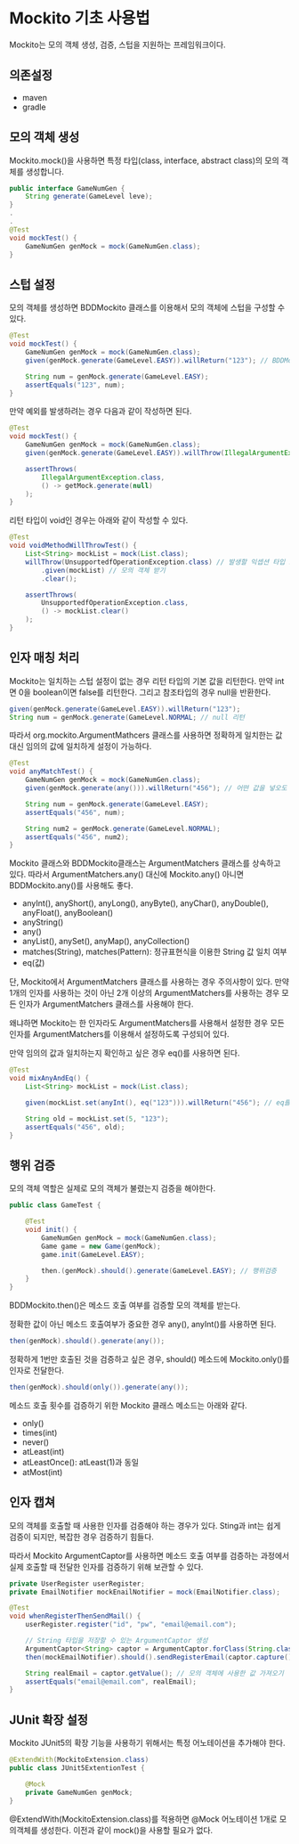 # Mockito 기초 사용법

Mockito는 모의 객체 생성, 검증, 스텁을 지원하는 프레임워크이다.

## 의존설정

- maven
- gradle

## 모의 객체 생성

Mockito.mock()을 사용하면 특정 타입(class, interface, abstract class)의 모의 객체를 생성합니다.

```java
public interface GameNumGen {
    String generate(GameLevel leve);
}
.
.
@Test
void mockTest() {
    GameNumGen genMock = mock(GameNumGen.class);
}
```

## 스텁 설정

모의 객체를 생성하면 BDDMockito 클래스를 이용해서 모의 객체에 스텁을 구성할 수 있다.

```java
@Test
void mockTest() {
    GameNumGen genMock = mock(GameNumGen.class);
    given(genMock.generate(GameLevel.EASY)).willReturn("123"); // BDDMockito 클래스

    String num = genMock.generate(GameLevel.EASY);
    assertEquals("123", num);
}
```

만약 예외를 발생하려는 경우 다음과 같이 작성하면 된다.

```java
@Test
void mockTest() {
    GameNumGen genMock = mock(GameNumGen.class);
    given(genMock.generate(GameLevel.EASY)).willThrow(IllegalArgumentException.class); // BDDMockito 클래스

    assertThrows(
        IllegalArgumentException.class,
        () -> getMock.generate(null)
    );
}
```

리턴 타입이 void인 경우는 아래와 같이 작성할 수 있다.

```java
@Test
void voidMethodWillThrowTest() {
    List<String> mockList = mock(List.class);
    willThrow(UnsupportedfOperationException.class) // 발생할 익셉션 타입 또는 익셉션 객체
        .given(mockList) // 모의 객체 받기
        .clear();

    assertThrows(
        UnsupportedfOperationException.class,
        () -> mockList.clear()
    );
}
```

## 인자 매칭 처리

Mockito는 일치하는 스텁 설정이 없는 경우 리턴 타입의 기본 값을 리턴한다. 만약 int면 0을 boolean이면 false를 리턴한다. 그리고 참조타입의 경우 null을 반환한다.

```java
given(genMock.generate(GameLevel.EASY)).willReturn("123");
String num = genMock.generate(GameLevel.NORMAL; // null 리턴
```

따라서 org.mockito.ArgumentMathcers 클래스를 사용하면 정확하게 일치한는 값 대신 임의의 값에 일치하게 설정이 가능하다.

```java
@Test
void anyMatchTest() {
    GameNumGen genMock = mock(GameNumGen.class);
    given(genMock.generate(any())).willReturn("456"); // 어떤 값을 넣오도 "456" 반환

    String num = genMock.generate(GameLevel.EASY);
    assertEquals("456", num);

    String num2 = genMock.generate(GameLevel.NORMAL);
    assertEquals("456", num2);
}
```

Mockito 클래스와 BDDMockito클래스는 ArgumentMatchers 클래스를 상속하고 있다. 따라서 ArgumentMatchers.any() 대신에 Mockito.any() 아니면 BDDMockito.any()를 사용해도 좋다.

- anyInt(), anyShort(), anyLong(), anyByte(), anyChar(), anyDouble(), anyFloat(), anyBoolean()
- anyString()
- any()
- anyList(), anySet(), anyMap(), anyCollection()
- matches(String), matches(Pattern): 정규표현식을 이용한 String 값 일치 여부
- eq(값)

단, Mockito에서 ArgumentMatchers 클래스를 사용하는 경우 주의사항이 있다. 만약 1개의 인자를 사용하는 것이 아닌 2개 이상의 ArgumentMatchers를 사용하는 경우 모든 인자가 ArgumentMatchers 클래스를 사용해야 한다.

왜냐하면 Mockito는 한 인자라도 ArgumentMatchers를 사용해서 설정한 경우 모든 인자를 ArgumentMatchers를 이용해서 설정하도록 구성되어 있다.

만약 임의의 값과 일치하는지 확인하고 싶은 경우 eq()를 사용하면 된다.

```java
@Test
void mixAnyAndEq() {
    List<String> mockList = mock(List.class);

    given(mockList.set(anyInt(), eq("123"))).willReturn("456"); // eq를 사용

    String old = mockList.set(5, "123");
    assertEquals("456", old);
}
```

## 행위 검증

모의 객체 역할은 실제로 모의 객체가 불렸는지 검증을 해야한다.

```java
public class GameTest {

    @Test
    void init() {
        GameNumGen genMock = mock(GameNumGen.class);
        Game game = new Game(genMock);
        game.init(GameLevel.EASY);

        then.(genMock).should().generate(GameLevel.EASY); // 행위검증
    }
}
```

BDDMockito.then()은 메소드 호출 여부를 검증할 모의 객체를 받는다.

정확한 값이 아닌 메소드 호출여부가 중요한 경우 any(), anyInt()를 사용하면 된다.

```java
then(genMock).should().generate(any());
```

정확하게 1번만 호출된 것을 검증하고 싶은 경우, should() 메소드에 Mockito.only()를 인자로 전달한다.

```java
then(genMock).should(only()).generate(any());
```

메소드 호출 횟수를 검증하기 위한 Mockito 클래스 메소드는 아래와 같다.

- only()
- times(int)
- never()
- atLeast(int)
- atLeastOnce(): atLeast(1)과 동일
- atMost(int)

## 인자 캡쳐

모의 객체를 호출할 때 사용한 인자를 검증해야 하는 경우가 있다. Sting과 int는 쉽게 검증이 되지만, 복잡한 경우 검증하기 힘들다.

따라서 Mockito ArgumentCaptor를 사용하면 메소드 호출 여부를 검증하는 과정에서 실제 호출할 때 전달한 인자를 검증하기 위해 보관할 수 있다.

```java
private UserRegister userRegister;
private EmailNotifier mockEnailNotifier = mock(EmailNotifier.class);

@Test
void whenRegisterThenSendMail() {
    userRegister.register("id", "pw", "email@email.com");

    // String 타입을 저장할 수 있는 ArgumentCaptor 생성
    ArgumentCaptor<String> captor = ArgumentCaptor.forClass(String.class); 
    then(mockEmailNotifier).should().sendRegisterEmail(captor.capture());

    String realEmail = captor.getValue(); // 모의 객체에 사용한 값 가져오기
    assertEquals("email@email.com", realEmail);
}
```

## JUnit 확장 설정

Mockito JUnit5의 확장 기능을 사용하기 위해서는 특정 어노테이션을 추가해야 한다.

```java
@ExtendWith(MockitoExtension.class)
public class JUnit5ExtentionTest {

    @Mock
    private GameNumGen genMock;
}
```

@ExtendWith(MockitoExtension.class)를 적용하면 @Mock 어노테이션 1개로 모의객체를 생성한다. 이전과 같이 mock()을 사용할 필요가 없다.